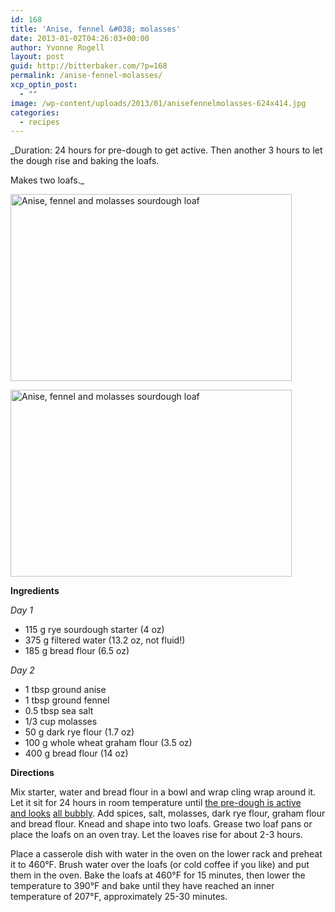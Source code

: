 ```yaml
---
id: 168
title: 'Anise, fennel &#038; molasses'
date: 2013-01-02T04:26:03+00:00
author: Yvonne Rogell
layout: post
guid: http://bitterbaker.com/?p=168
permalink: /anise-fennel-molasses/
xcp_optin_post:
  - ""
image: /wp-content/uploads/2013/01/anisefennelmolasses-624x414.jpg
categories:
  - recipes
---
```

_Duration: 24 hours for pre-dough to get active. Then another 3 hours to let the dough rise and baking the loafs.
  
Makes two loafs._ 

<p class="recipe-icon">
  <img class="recipe-icon alignright" title="Anise, fennel and molasses sourdough loaf | bitterbaker.com" alt="Anise, fennel and molasses sourdough loaf " src="http://bitterbaker.com/images/anisefennelmolasses-mini.jpg" width="450" height="299" />
</p>

<p class="">
  <img class=" alignright" title="Anise, fennel and molasses sourdough loaf | bitterbaker.com" alt="Anise, fennel and molasses sourdough loaf " src="http://bitterbaker.com/images/anisefennelmolasses.jpg" width="450" height="299" />
</p>

**Ingredients**

_Day 1_

  * 115 g rye sourdough starter (4 oz)
  * 375 g filtered water (13.2 oz, not fluid!)
  * 185 g bread flour (6.5 oz)

_Day 2_

  * 1 tbsp ground anise
  * 1 tbsp ground fennel
  * 0.5 tbsp sea salt
  * 1/3 cup molasses
  * 50 g dark rye flour (1.7 oz)
  * 100 g whole wheat graham flour (3.5 oz)
  * 400 g bread flour (14 oz)

**Directions**
  
Mix starter, water and bread flour in a bowl and wrap cling wrap around it. Let it sit for 24 hours in room temperature until <a title="What an active pre-dough looks like" href="http://bitterbaker.com/what-an-active-pre-dough-looks-like/" target="_blank">the pre-dough is active and looks</a> [all bubbly](http://bitterbaker.com/?p=238). Add spices, salt, molasses, dark rye flour, graham flour and bread flour. Knead and shape into two loafs. Grease two loaf pans or place the loafs on an oven tray. Let the loaves rise for about 2-3 hours.

Place a casserole dish with water in the oven on the lower rack and preheat it to 460°F. Brush water over the loafs (or cold coffee if you like) and put them in the oven. Bake the loafs at 460°F for 15 minutes, then lower the temperature to 390°F and bake until they have reached an inner temperature of 207°F, approximately 25-30 minutes.